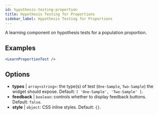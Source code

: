 ```yaml
---
id: hypothesis-testing-proportion
title: Hypothesis Testing for Proportions
sidebar_label: Hypothesis Testing for Proportions
---
```


A learning component on hypothesis tests for a population proportion.

## Examples

```jsx live
<LearnProportionTest />
```

## Options

* __types__ | `array<string>`: the type(s) of test (`One-Sample`, `Two-Sample`) the widget should expose. Default: `[
  'One-Sample',
  'Two-Sample'
]`.
* __feedback__ | `boolean`: controls whether to display feedback buttons. Default: `false`.
* __style__ | `object`: CSS inline styles. Default: `{}`.
